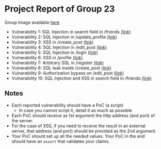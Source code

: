# Project Report of Group 23

Group Image available [here](http://68e327e55ef49b75ccd392ac75311e4ec6965f6e8fe813b4d94bf660ff18.project.ssof.rnl.tecnico.ulisboa.pt/)

- Vulnerability 1: SQL Injection in search field in /friends [(link)](vuln1.md)
- Vulnerability 2: SQL Injection in /update_profile [(link)](vuln2.md)
- Vulnerability 3: XSS in /create_post [(link)](vuln3.md)
- Vulnerability 4: SQL Injection in /edit_post [(link)](vuln4.md)
- Vulnerability 5: SQL Injection in /login [(link)](vuln5.md)
- Vulnerability 6: XSS in /profile [(link)](vuln6.md)
- Vulnerability 7: Arbitrary SQL in /register [(link)](vuln7.md)
- Vulnerability 8: SQL leak inside /create_post [(link)](vuln8.md)
- Vulnerability 9: Authorization bypass on /edit_post [(link)](vuln9.md)
- Vulnerability 10: SQL Injection and XSS in search field in /friends [(link)](vuln10.md)

## Notes

- Each reported vulnerability should have a PoC (a script)
  - In case you cannot script it, detail it as much as possible
- Each PoC should receive as 1st argument the http address (and port) of the server.
- For the case of XSS, if you need to receive the result in an external server, that address (and port) should be provided as the 2nd argument.
- Your PoC should set up all the needed values. Your PoC in the end should have an `assert` that validates your claims.
